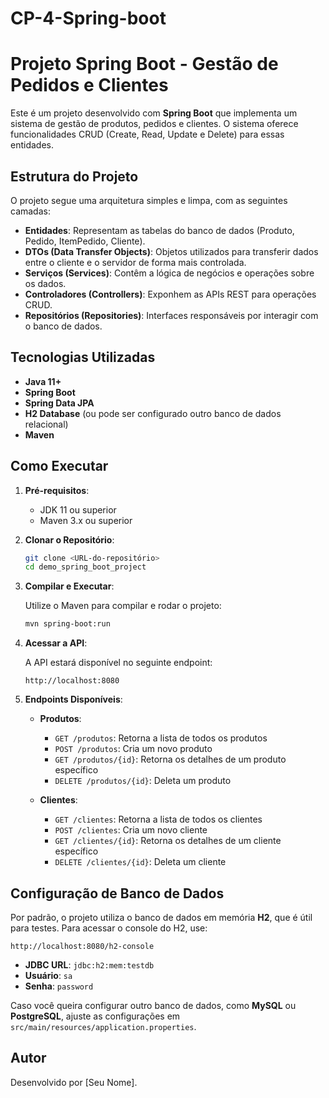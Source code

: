 # CP-4-Spring-boot


# Projeto Spring Boot - Gestão de Pedidos e Clientes

Este é um projeto desenvolvido com **Spring Boot** que implementa um sistema de gestão de produtos, pedidos e clientes. O sistema oferece funcionalidades CRUD (Create, Read, Update e Delete) para essas entidades.

## Estrutura do Projeto

O projeto segue uma arquitetura simples e limpa, com as seguintes camadas:

- **Entidades**: Representam as tabelas do banco de dados (Produto, Pedido, ItemPedido, Cliente).
- **DTOs (Data Transfer Objects)**: Objetos utilizados para transferir dados entre o cliente e o servidor de forma mais controlada.
- **Serviços (Services)**: Contêm a lógica de negócios e operações sobre os dados.
- **Controladores (Controllers)**: Exponhem as APIs REST para operações CRUD.
- **Repositórios (Repositories)**: Interfaces responsáveis por interagir com o banco de dados.

## Tecnologias Utilizadas

- **Java 11+**
- **Spring Boot**
- **Spring Data JPA**
- **H2 Database** (ou pode ser configurado outro banco de dados relacional)
- **Maven**

## Como Executar

1. **Pré-requisitos**: 
   - JDK 11 ou superior
   - Maven 3.x ou superior

2. **Clonar o Repositório**:

   ```bash
   git clone <URL-do-repositório>
   cd demo_spring_boot_project
   ```

3. **Compilar e Executar**:

   Utilize o Maven para compilar e rodar o projeto:

   ```bash
   mvn spring-boot:run
   ```

4. **Acessar a API**:

   A API estará disponível no seguinte endpoint:

   ```
   http://localhost:8080
   ```

5. **Endpoints Disponíveis**:

   - **Produtos**:
     - `GET /produtos`: Retorna a lista de todos os produtos
     - `POST /produtos`: Cria um novo produto
     - `GET /produtos/{id}`: Retorna os detalhes de um produto específico
     - `DELETE /produtos/{id}`: Deleta um produto

   - **Clientes**:
     - `GET /clientes`: Retorna a lista de todos os clientes
     - `POST /clientes`: Cria um novo cliente
     - `GET /clientes/{id}`: Retorna os detalhes de um cliente específico
     - `DELETE /clientes/{id}`: Deleta um cliente

## Configuração de Banco de Dados

Por padrão, o projeto utiliza o banco de dados em memória **H2**, que é útil para testes. Para acessar o console do H2, use:

```
http://localhost:8080/h2-console
```

- **JDBC URL**: `jdbc:h2:mem:testdb`
- **Usuário**: `sa`
- **Senha**: `password`

Caso você queira configurar outro banco de dados, como **MySQL** ou **PostgreSQL**, ajuste as configurações em `src/main/resources/application.properties`.

## Autor

Desenvolvido por [Seu Nome].
